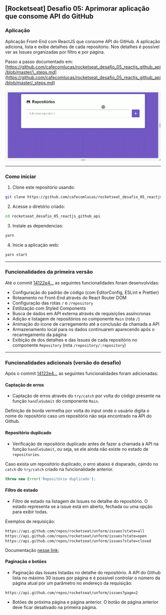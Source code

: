 ## [Rocketseat] Desafio 05: Aprimorar aplicação que consome API do GitHub

### Aplicação

Aplicação Front-End com ReactJS que consome API do GitHub. A aplicação adiciona, lista e exibe detalhes de cada repositório. Nos detalhes é possível ver as Issues organizadas por filtro e por página.

Passo a passo documentado em: [https://github.com/cafecomlucas/rocketseat_desafio_05_reactjs_github_api/blob/master/\_steps.md](https://github.com/cafecomlucas/rocketseat_desafio_05_reactjs_github_api/blob/master/_steps.md)

![Demonstração - Busca na API do GitHub e teste de responsividade](.github/reactjs-github-api_GIF.gif)

---

### Como iniciar

1. Clone este repositório usando:

```bash
git clone https://github.com/cafecomlucas/rocketseat_desafio_05_reactjs_github_api.git
```

2. Acesse o diretório criado:

```bash
cd rocketseat_desafio_05_reactjs_github_api
```

3. Instale as dependencias:

```bash
yarn
```

4. Inicie a aplicação web:

```bash
yarn start
```

---

### Funcionalidades da primeira versão

Até o commit [14122e4...](https://github.com/cafecomlucas/rocketseat_desafio_05_reactjs_github_api/commit/14122e44ee39273f10cb04b54cb36adbe4e23b29) as seguintes funcionalidades foram desenvolvidas:

- Configuração do padrão de código (com EditorConfig, ESLint e Prettier)
- Roteamento no Front-End através do React Router DOM
- Configuração das rotas `/` e `/repository`
- Estilização com Styled Components
- Busca de dados em API externa através de requisições assíncronas
- Adição e listagem de repositórios no componente `Main` (rota `/`)
- Animação do ícone de carregamento até a conclusão da chamada a API
- Armazenamento local para os dados continuarem aparecendo após o recarregamento da página
- Exibição de dos detalhes e das Issues de cada repositório no componente `Repository` (rota `/repository/:repository`)

---

### Funcionalidades adicionais (versão do desafio)

Após o commit [14122e4...](https://github.com/cafecomlucas/rocketseat_desafio_05_reactjs_github_api/commit/14122e44ee39273f10cb04b54cb36adbe4e23b29) as seguintes funcionalidades foram adicionadas:

#### Captação de erros

- Captação de erros através do `try/catch` por volta do código presente na função `handleSubmit` do componente `Main`.

Definição de borda vermelha por volta do input onde o usuário digita o nome do repositório caso um repositório não seja encontrado na API do Github.

#### Repositório duplicado

- Verificação de repositório duplicado antes de fazer a chamada à API na função `handleSubmit`, ou seja, se ele ainda não existe no estado de `repositories`.

Caso exista um repositório duplicado, o erro abaixo é disparado, caindo no `catch` do `try/catch` criado na funcionalidade anterior.

```js
throw new Error('Repositório duplicado');
```

#### Filtro de estado

- Filtro de estado na listagem de Issues no detalhe do repositório. O estado representa se a issue está em aberto, fechada ou uma opção para exibir todas.

Exemplos de requisição:

```
https://api.github.com/repos/rocketseat/unform/issues?state=all
https://api.github.com/repos/rocketseat/unform/issues?state=open
https://api.github.com/repos/rocketseat/unform/issues?state=closed
```

Documentação [nesse link](https://developer.github.com/v3/issues/#parameters-1);

#### Paginação e botões

- Paginação das Issues listadas no detalhe do repositório. A API do Github lista no máximo 30 issues por página e é possível controlar o número da página atual por um parâmetro no endereço da requisição:

```
https://api.github.com/repos/rocketseat/unform/issues?page=2
```

- Botões de próxima página e página anterior. O botão de página anterior deve ficar desativado na primeira página.
